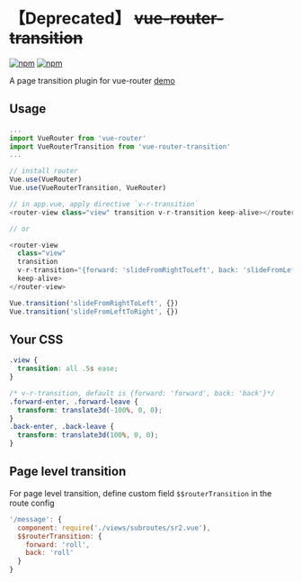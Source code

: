# **【Deprecated】** ~~vue-router-transition~~

[![npm](https://img.shields.io/npm/v/vue-router-transition.svg?style=flat)](https://www.npmjs.com/package/vue-router-transition)
[![npm](https://img.shields.io/npm/dt/vue-router-transition.svg?style=flat)](https://www.npmjs.com/package/vue-router-transition)

A page transition plugin for vue-router [demo](http://vnot.me/vue-router-transition/)

## Usage

```js
...
import VueRouter from 'vue-router'
import VueRouterTransition from 'vue-router-transition'
...

// install router
Vue.use(VueRouter)
Vue.use(VueRouterTransition, VueRouter)

// in app.vue, apply directive `v-r-transition`
<router-view class="view" transition v-r-transition keep-alive></router-view>

// or

<router-view 
  class="view" 
  transition 
  v-r-transition="{forward: 'slideFromRightToLeft', back: 'slideFromLeftToRight'}" 
  keep-alive>
</router-view>

Vue.transition('slideFromRightToLeft', {})
Vue.transition('slideFromLeftToRight', {})
```

## Your CSS
```css
.view {
  transition: all .5s ease;
}

/* v-r-transition, default is {forward: 'forward', back: 'back'}*/
.forward-enter, .forward-leave {
  transform: translate3d(-100%, 0, 0);
}
.back-enter, .back-leave {
  transform: translate3d(100%, 0, 0);
}
```

## Page level transition
For page level transition, define custom field `$$routerTransition` in the route config
```js
'/message': {
  component: require('./views/subroutes/sr2.vue'),
  $$routerTransition: {
    forward: 'roll',
    back: 'roll'
  }
}
```
